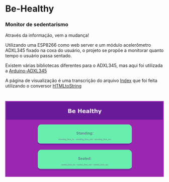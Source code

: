 # Be-Healthy
### Monitor de sedentarismo

Através da informação, vem a mudança!

Utilizando uma ESP8266 como web server e um módulo acelerômetro ADXL345 fixado na coxa do usuário, o projeto se propõe a monitorar quanto tempo o usuário passa sentado.

Existem várias bibliotecas diferentes para o ADXL345, mas aqui foi utilizada a 
<a href="https://github.com/jarzebski/Arduino-ADXL345" target="_blank">Arduino-ADXL345</a>

A página de visualização é uma transcrição do arquivo [Index](Be-Healthy/index.html) que foi feita utilizando o conversor <a href="https://github.com/marcosdeoliveira/HTMLtoString" target="_blank">HTMLtoString</a>

#
![Be-Healthy](Be-Healthy.png)

